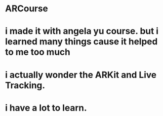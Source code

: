 # ARCourse
# i made it with angela yu course. but i learned many things cause it helped to me too much
# i actually wonder the ARKit and Live Tracking.
# i have a lot to learn.
